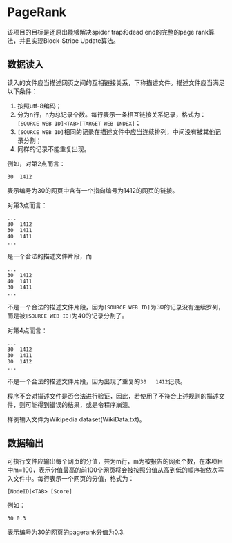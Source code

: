 # PageRank

该项目的目标是还原出能够解决spider trap和dead end的完整的page rank算法，并且实现Block-Stripe Update算法。

## 数据读入

读入的文件应当描述网页之间的互相链接关系，下称描述文件。描述文件应当满足以下条件：

1. 按照utf-8编码；
2. 分为n行，n为总记录个数。每行表示一条相互链接关系记录，格式为：`[SOURCE WEB ID]<TAB>[TARGET WEB INDEX]`；
3. `[SOURCE WEB ID]`相同的记录在描述文件中应当连续排列，中间没有被其他记录分割；
4. 同样的记录不能重复出现。

例如，对第2点而言：
```
30	1412
```
表示编号为30的网页中含有一个指向编号为1412的网页的链接。

对第3点而言：
```
...
30	1412
30	1411
40	1411
...
```
是一个合法的描述文件片段，而
```
...
30	1412
40	1411
30	1411
...
```
不是一个合法的描述文件片段，因为`[SOURCE WEB ID]`为30的记录没有连续罗列，而是被`[SOURCE WEB ID]`为40的记录分割了。

对第4点而言：
```
...
30	1412
30	1411
30	1412
...
```
不是一个合法的描述文件片段，因为出现了重复的`30	1412`记录。

程序不会对描述文件是否合法进行验证，因此，若使用了不符合上述规则的描述文件，则可能得到错误的结果，或是令程序崩溃。

样例输入文件为Wikipedia dataset(WikiData.txt)。

## 数据输出

可执行文件应输出每个网页的分值，共为m行，m为被报告的网页个数，在本项目中m=100，表示分值最高的前100个网页将会被按照分值从高到低的顺序被依次写入文件中。每行表示一个网页的分值，格式为：
```
[NodeID]<TAB> [Score]
```

例如：
```
30 0.3
```
表示编号为30的网页的pagerank分值为0.3.